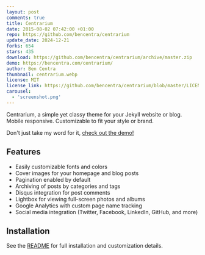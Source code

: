 ```yaml
---
layout: post
comments: true
title: Centrarium
date: 2015-08-02 07:42:00 +01:00
repo: https://github.com/bencentra/centrarium
update_date: 2024-12-21
forks: 654
stars: 435
download: https://github.com/bencentra/centrarium/archive/master.zip
demo: https://bencentra.com/centrarium/
author: Ben Centra
thumbnail: centrarium.webp
license: MIT
license_link: https://github.com/bencentra/centrarium/blob/master/LICENSE.md
carousel:
  - 'screenshot.png'
---
```


Centrarium, a simple yet classy theme for your Jekyll website or blog. Mobile responsive. Customizable to fit your style or brand.

Don't just take my word for it, [check out the demo!](https://bencentra.com/centrarium/)

## Features

* Easily customizable fonts and colors
* Cover images for your homepage and blog posts
* Pagination enabled by default
* Archiving of posts by categories and tags
* Disqus integration for post comments
* Lightbox for viewing full-screen photos and albums
* Google Analytics with custom page name tracking
* Social media integration (Twitter, Facebook, LinkedIn, GitHub, and more)

## Installation

See the [README](https://github.com/bencentra/centrarium/blob/master/README.md) for full installation and customization details.
